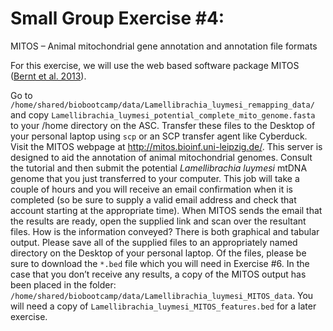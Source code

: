 # Small Group Exercise #4:
MITOS – Animal mitochondrial gene annotation and annotation file formats

For this exercise, we will use the web based software package MITOS ([Bernt et al. 2013](https://doi.org/10.1016/j.ympev.2012.08.023)).

Go to `/home/shared/biobootcamp/data/Lamellibrachia_luymesi_remapping_data/` and copy `Lamellibrachia_luymesi_potential_complete_mito_genome.fasta` to your /home directory on the ASC.
Transfer these files to the Desktop of your personal laptop using `scp` or an SCP transfer agent like Cyberduck.
Visit the MITOS webpage at http://mitos.bioinf.uni-leipzig.de/.  This server is designed to aid the annotation of animal mitochondrial genomes. Consult the tutorial and then submit the potential *Lamellibrachia luymesi* mtDNA genome that you just transferred to your computer. This job will take a couple of hours and you will receive an email confirmation when it is completed (so be sure to supply a valid email address and check that account starting at the appropriate time).
When MITOS sends the email that the results are ready, open the supplied link and scan over the resultant files. How is the information conveyed? There is both graphical and tabular output. Please save all of the supplied files to an appropriately named directory on the Desktop of your personal laptop. Of the files, please be sure to download the `*.bed` file which you will need in Exercise #6.
In the case that you don’t receive any results, a copy of the MITOS output has been placed in the folder: `/home/shared/biobootcamp/data/Lamellibrachia_luymesi_MITOS_data`. You will need a copy of `Lamellibrachia_luymesi_MITOS_features.bed` for a later exercise.
